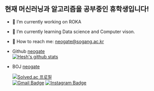 ## 현재 머신러닝과 알고리즘을 공부중인 휴학생입니다!

- :cherry_blossom: I’m currently working on ROKA
- :cherry_blossom: I’m currently learning Data science and Computer vison.
- :cherry_blossom: How to reach me: neogate@sogang.ac.kr
- Github [neogate](https://github.com/Hesh0629)  
 [![Hesh's github stats](https://github-readme-stats.vercel.app/api?username=Hesh0629)](https://github.com/Hesh0629/github-readme-stats)   
- BOJ [neogate](https://www.acmicpc.net/user/neogate)

    [![Solved.ac 프로필](http://mazassumnida.wtf/api/v2/generate_badge?boj=neogate)](https://solved.ac/neogate)  
   [![Gmail Badge](https://img.shields.io/badge/Gmail-d14836?style=flat-square&logo=Gmail&logoColor=white&link=mailto:snugyun01@gmail.com)](mailto:neogate@sogang.ac.kr)
   [![Instagram Badge](https://img.shields.io/badge/Instagram-e4405f?style=flat-square&logo=Instagram&logoColor=white&link=https://www.instagram.com/hesh_lumineux/)](https://www.instagram.com/hesh_lumineux/)
<!--
**Hesh0629/Hesh0629** is a ✨ _special_ ✨ repository because its `README.md` (this file) appears on your GitHub profile.

Here are some ideas to get you started:

- 🔭 I’m currently working on ...
- 🌱 I’m currently learning ...
- 👯 I’m looking to collaborate on ...
- 🤔 I’m looking for help with ...
- 💬 Ask me about ...
- 📫 How to reach me: ...
- 😄 Pronouns: ...
- ⚡ Fun fact: ...
-->
